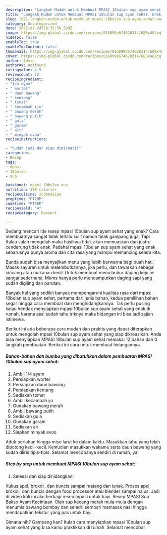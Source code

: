 ```yaml
---
description: "Langkah Mudah untuk Membuat MPASI 10bulan sup ayam sehat, Enak Banget"
title: "Langkah Mudah untuk Membuat MPASI 10bulan sup ayam sehat, Enak Banget"
slug: 1971-langkah-mudah-untuk-membuat-mpasi-10bulan-sup-ayam-sehat-enak-banget
category: Uncategorized
date: 2022-07-24T16:32:56.500Z
image: https://img-global.cpcdn.com/recipes/816899a674628314/680x482cq70/mpasi-10bulan-sup-ayam-sehat-foto-resep-utama.jpg
hideToc: false
enableToc: true
enableTocContent: false
thumbnail: https://img-global.cpcdn.com/recipes/816899a674628314/680x482cq70/mpasi-10bulan-sup-ayam-sehat-foto-resep-utama.jpg
cover: https://img-global.cpcdn.com/recipes/816899a674628314/680x482cq70/mpasi-10bulan-sup-ayam-sehat-foto-resep-utama.jpg
author: Admin
authorAv: notfound
ratingvalue: 4.5
reviewcount: 12
recipeingredient:
- "1/4 ayam"
- " wortel"
- " daun bawang"
- " kentang"
- " tomat"
- " kecambah ijo"
- " bawang merah"
- " bawang putih"
- " gula"
- " garam"
- " air"
- " minyak evoo"
recipeinstructions:

- "Sudah jadi dan siap dinikmati!"
categories:
- Resep
tags:
- mpasi
- 10bulan
- sup

katakunci: mpasi 10bulan sup 
nutrition: 178 calories
recipecuisine: Indonesian
preptime: "PT29M"
cooktime: "PT36M"
recipeyield: "4"
recipecategory: Dessert

---
```



Sedang mencari ide resep mpasi 10bulan sup ayam sehat yang enak? Cara membuatnya sangat tidak terlalu sulit namun tidak gampang juga. Tapi Kalau salah mengolah maka hasilnya tidak akan memuaskan dan justru cenderung tidak enak. Padahal mpasi 10bulan sup ayam sehat yang enak seharusnya punya aroma dan cita rasa yang mampu memancing selera kita.


Bunda sudah bisa menyajikan menu yang lebih berwarna bagi buah hati. Masak sayuran untuk melembutkannya, jika perlu, dan tawarkan sebagai cincang atau makanan kecil. Untuk membuat menu bubur daging keju ini sangat sederhana, Moms hanya perlu mencampurkan daging sapi yang sudah digiling dan parutan.

Banyak hal yang sedikit banyak mempengaruhi kualitas rasa dari mpasi 10bulan sup ayam sehat, pertama dari jenis bahan, kedua pemilihan bahan segar hingga cara membuat dan menghidangkannya. Tak perlu pusing kalau hendak menyiapkan mpasi 10bulan sup ayam sehat yang enak di rumah, karena asal sudah tahu triknya maka hidangan ini bisa jadi sajian istimewa.


Berikut ini ada beberapa cara mudah dan praktis yang dapat diterapkan untuk mengolah mpasi 10bulan sup ayam sehat yang siap dikreasikan. Anda bisa menyiapkan MPASI 10bulan sup ayam sehat memakai 12 bahan dan 0 langkah pembuatan. Berikut ini cara untuk membuat hidangannya.

<!--inarticleads1-->

##### Bahan-bahan dan bumbu yang dibutuhkan dalam pembuatan MPASI 10bulan sup ayam sehat:

1. Ambil 1/4 ayam
1. Persiapkan  wortel
1. Persiapkan  daun bawang
1. Persiapkan  kentang
1. Sediakan  tomat
1. Ambil  kecambah ijo
1. Gunakan  bawang merah
1. Ambil  bawang putih
1. Sediakan  gula
1. Gunakan  garam
1. Sediakan  air
1. Siapkan  minyak evoo


Aduk perlahan hingga miso larut ke dalam kaldu. Masukkan tahu yang telah dipotong kecil-kecil. Kemudian masukkan wakame serta daun bawang yang sudah diiris tipis-tipis. Selamat mencobanya sendiri di rumah, ya! 

<!--inarticleads2-->

##### Step by step untuk membuat MPASI 10bulan sup ayam sehat:


1. Selesai dan siap dihidangkan!

Kukus apel, brokoli, dan buncis sampai matang dan lunak. Proses apel, brokoli, dan buncis dengan food processor atau blender sampai halus. Jadi di video kali ini aku berbagi resep mpasi untuk bayi. Resep MPASI Sup Bakso Ayam Kecintaan. Olah sup kacang merah mula-mula dengan menumis bawang bombay dan seledri sembari memasak nasi hingga mendapatkan tekstur yang pas untuk bayi. 

Gimana nih? Gampang kan? Itulah cara menyiapkan mpasi 10bulan sup ayam sehat yang bisa kamu praktikkan di rumah. Selamat mencoba!
